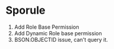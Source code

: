 # Sporule

1. Add Role Base Permission
2. Add Dynamic Role base permission
3. BSON.OBJECTID issue, can't query it.

